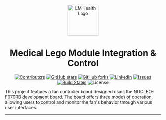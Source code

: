 <p align="center"><img src="https://i.imgur.com/7RAhuny.png" alt="LM Health Logo" width="100"></p>
<h1 align="center"> Medical Lego Module Integration & Control </h1>

<div align="center">
  
[![Contributors](https://img.shields.io/github/contributors/Ac3CJ/medical_lego_module_control)](https://github.com/Ac3CJ/medical_lego_module_control/contributors)
[![GitHub stars](https://img.shields.io/github/stars/Ac3CJ/medical_lego_module_control?style=flat-square)](https://github.com/Ac3CJ/medical_lego_module_control/stargazers)
[![GitHub forks](https://img.shields.io/github/forks/Ac3CJ/medical_lego_module_control)](https://github.com/Ac3CJ/medical_lego_module_control/forks)
[![LinkedIn](https://img.shields.io/badge/LinkedIn-%230077B5.svg?logo=linkedin&logoColor=white)](https://www.linkedin.com/in/conradgacay/)
[![Issues](https://img.shields.io/github/issues/Ac3CJ/medical_lego_module_control)](https://github.com/Ac3CJ/medical_lego_module_control/issues)
[![Build Status](https://github.com/Ac3CJ/medical_lego_module_control/actions/workflows/main.yml/badge.svg)](https://github.com/Ac3CJ/medical_lego_module_control/actions)
![License](https://img.shields.io/badge/license-MIT-blue)
  
</div>

This project features a fan controller board designed using the NUCLEO-F070RB development board. The board offers three modes of operation, allowing users to control and monitor the fan's behavior through various user interfaces.

---
